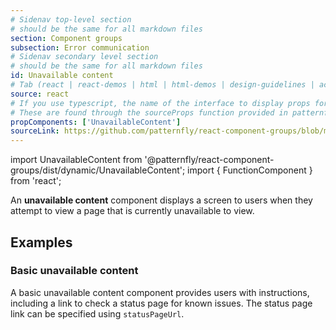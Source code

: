 ```yaml
---
# Sidenav top-level section
# should be the same for all markdown files
section: Component groups
subsection: Error communication
# Sidenav secondary level section
# should be the same for all markdown files
id: Unavailable content
# Tab (react | react-demos | html | html-demos | design-guidelines | accessibility)
source: react
# If you use typescript, the name of the interface to display props for
# These are found through the sourceProps function provided in patternfly-docs.source.js
propComponents: ['UnavailableContent']
sourceLink: https://github.com/patternfly/react-component-groups/blob/main/packages/module/patternfly-docs/content/extensions/component-groups/examples/Unavailable/UnavailableContent.md
---
```


import UnavailableContent from '@patternfly/react-component-groups/dist/dynamic/UnavailableContent';
import { FunctionComponent } from 'react';

An **unavailable content** component displays a screen to users when they attempt to view a page that is currently unavailable to view.

## Examples

### Basic unavailable content

A basic unavailable content component provides users with instructions, including a link to check a status page for known issues.
The status page link can be specified using `statusPageUrl`.

```js file="./UnavailableContentExample.tsx"

```
